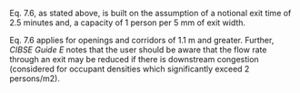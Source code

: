 Eq. 7.6, as stated above, is built on the assumption
of a notional exit time of 2.5 minutes and, a capacity of
1 person per 5 mm of exit width.

Eq. 7.6 applies for openings and corridors of 1.1 m and
greater. Further, _CIBSE Guide E_ notes that
the user should be aware that the
flow rate through an exit may be reduced if there is downstream
congestion (considered for occupant densities which
significantly exceed 2 persons/m2).